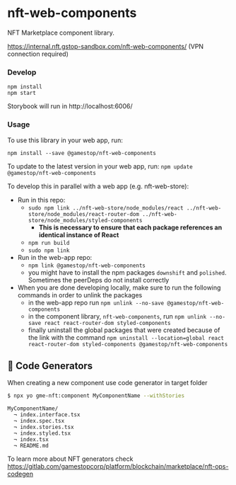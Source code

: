 # nft-web-components

NFT Marketplace component library.

https://internal.nft.gstop-sandbox.com/nft-web-components/
(VPN connection required)

### Develop

```
npm install
npm start
```

Storybook will run in http://localhost:6006/

### Usage

To use this library in your web app, run:

```
npm install --save @gamestop/nft-web-components
```

To update to the latest version in your web app, run: `npm update @gamestop/nft-web-components`

To develop this in parallel with a web app (e.g. nft-web-store):

- Run in this repo:
  - `sudo npm link ../nft-web-store/node_modules/react ../nft-web-store/node_modules/react-router-dom ../nft-web-store/node_modules/styled-components`
    - **This is necessary to ensure that each package references an identical instance of React**
  - `npm run build`
  - `sudo npm link`
- Run in the web-app repo:
  - `npm link @gamestop/nft-web-components`
  - you might have to install the npm packages `downshift` and `polished`. Sometimes the peerDeps do not install correctly
- When you are done developing locally, make sure to run the following commands in order to unlink the packages
  - in the web-app repo run `npm unlink --no-save @gamestop/nft-web-components`
  - in the component library, `nft-web-components`, run `npm unlink --no-save react react-router-dom styled-components`
  - finally uninstall the global packages that were created because of the link with the command `npm uninstall --location=global react react-router-dom styled-components @gamestop/nft-web-components`

## :confetti_ball: Code Generators

When creating a new component use code generator in target folder

```bash
$ npx yo gme-nft:component MyComponentName --withStories
```

```
MyComponentName/
  ¬ index.interface.tsx
  ¬ index.spec.tsx
  ¬ index.stories.tsx
  ¬ index.styled.tsx
  ¬ index.tsx
  ¬ README.md
```

To learn more about NFT generators check https://gitlab.com/gamestopcorp/platform/blockchain/marketplace/nft-ops-codegen
